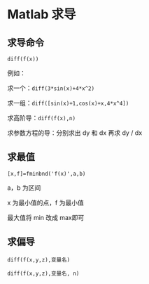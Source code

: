 # Matlab 求导

## 求导命令

`diff(f(x))`

例如：

求一个：`diff(3*sin(x)+4*x^2)`

求一组：`diff([sin(x)+1,cos(x)+x,4*x^4])`

求高阶导：`diff(f(x),n)`

求参数方程的导：分别求出 dy 和 dx 再求 dy / dx

## 求最值

`[x,f]=fminbnd('f(x)',a,b)`

a，b 为区间

x 为最小值的点，f 为最小值

最大值将 min 改成 max即可

## 求偏导

`diff(f(x,y,z),变量名)`

`diff(f(x,y,z),变量名, n)`
